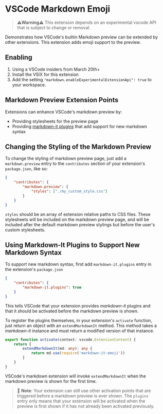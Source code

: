 # VSCode Markdown Emoji

> **⚠️Warning⚠️** This extension depends on an experimental vscode API that is subject to change or removal.


Demonstrates how VSCode's builtin Markdown preview can be extended by other extensions. This extension adds emoji support to the preview.

## Enabling

1. Using a VSCode insiders from March 20th+
1. Install the VSIX for this extension
1. Add the setting `"markdown.enableExperimentalExtensionApi": true` to your workspace.


## Markdown Preview Extension Points
Extensions can enhance VSCode's markdown preview by:

* Providing stylesheets for the preview page
* Providing [markdown-it plugins](https://github.com/markdown-it/markdown-it#syntax-extensions) that add support for new markdown syntax

## Changing the Styling of the Markdown Preview
To change the styling of markdown preview page, just add a `markdown.preview` entry to the `contributes` section of your extension's `package.json`, like so:

```json
{
    "contributes": {
        "markdown.preview": {
            "styles": ["./my_custom_style.css"]
        }
    }
}
```

`styles` should be an array of extension relative paths to CSS files. These stylesheets will be included on the markdown preview page, and will be included after the default markdown preview stylings but before the user's custom stylesheets.


## Using Markdown-It Plugins to Support New Markdown Syntax
To support new markdown syntax, first add `markdown-it.plugins` entry in the extension's `package.json`

```json
{
    "contributes": {
        "markdown-it.plugins": true
    }
}
```

This tells VSCode that your extension provides *markdown-it* plugins and that it should be activated before the markdown preview is shown. 

To register the plugins themselves, in your extension's `activate` function, just return an object with an `extendMarkdownIt` method. This method takes a *markdown-it* instance and must return a modified version of that instance.


```ts
export function activate(context: vscode.ExtensionContext) {
    return {
        extendMarkdownIt(md: any): any {
            return md.use(require('markdown-it-emoji'))
        }
    }
}
```

VSCode's markdown extension will invoke `extendMarkdownIt` when the markdown preview is shown for the first time.

> 🎵 **Note**: Your extension can still use other activation points that are triggered before a markdown preview is ever shown. The `plugins` entry only means that your extension will be activated when the preview is first shown if it has not already been activated previously.
